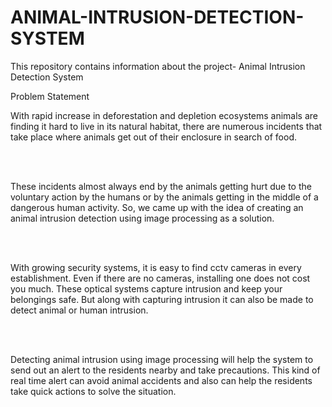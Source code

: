 # ANIMAL-INTRUSION-DETECTION-SYSTEM
This repository contains information about the project- Animal Intrusion Detection System

<bold> Problem Statement </bold>

<p>

With rapid increase in deforestation and depletion ecosystems animals are finding it hard to live in its natural habitat, there are numerous incidents that take place where animals get out of their enclosure in search of food.
  
  <br> <br>

These incidents almost always end by the animals getting hurt due to the voluntary action by the humans or by the animals getting in the middle of a dangerous human activity. So, we came up with the idea of creating an animal intrusion detection using image processing as a solution.

  <br> <br>
  
With growing security systems, it is easy to find cctv cameras in every establishment. Even if there are no cameras, installing one does not cost you much. These optical systems capture intrusion and keep your belongings safe. But along with capturing intrusion it can also be made to detect animal or human intrusion.

  <br> <br>
  
Detecting animal intrusion using image processing will help the system to send out an alert to the residents nearby and take precautions. This kind of real time alert can avoid animal accidents and also can help the residents take quick actions to solve the situation.

<br> <br>
  
</p>





